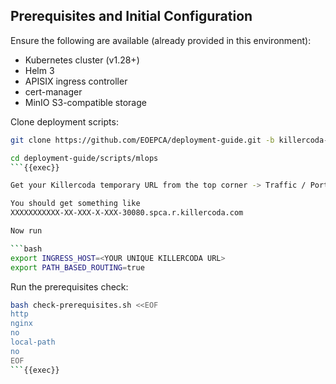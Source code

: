 
## Prerequisites and Initial Configuration

Ensure the following are available (already provided in this environment):

- Kubernetes cluster (v1.28+)
- Helm 3
- APISIX ingress controller
- cert-manager
- MinIO S3-compatible storage
  
Clone deployment scripts:

```bash
git clone https://github.com/EOEPCA/deployment-guide.git -b killercoda-jh-changes

cd deployment-guide/scripts/mlops
```{{exec}}

Get your Killercoda temporary URL from the top corner -> Traffic / Ports -> Custom Ports -> 30080 -> Access.

You should get something like
XXXXXXXXXXX-XX-XXX-X-XXX-30080.spca.r.killercoda.com

Now run

```bash
export INGRESS_HOST=<YOUR UNIQUE KILLERCODA URL>
export PATH_BASED_ROUTING=true
```

Run the prerequisites check:

```bash
bash check-prerequisites.sh <<EOF
http
nginx
no
local-path
no
EOF
```{{exec}}